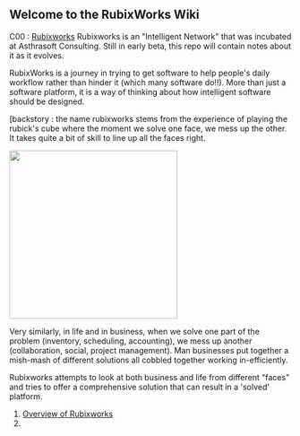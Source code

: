 ## Welcome to the RubixWorks Wiki

C00 : [Rubixworks](C00/T01/P000.Cover)
Rubixworks is an "Intelligent Network" that was incubated at Asthrasoft Consulting. Still in early beta, this repo will contain notes about it as it evolves. 

RubixWorks is a journey in trying to get software to help people's daily workflow rather than hinder it (which many software do!!). More than just a software platform, it is a way of thinking about how intelligent software should be designed.

[backstory : the name rubixworks stems from the experience of playing the rubick's cube where the moment we solve one face, we mess up the other. It takes quite a bit of skill to line up all the faces right. 

[<img src="https://i.guim.co.uk/img/media/af8ee7ce17c44bfe5672bdd496ada5c0d2305780/0_261_3386_2031/master/3386.jpg?width=1200&height=1200&quality=85&auto=format&fit=crop&s=4673d6d3295863573a3322c9b0242668" width="300" height="300">](https://i.guim.co.uk/img/media/af8ee7ce17c44bfe5672bdd496ada5c0d2305780/0_261_3386_2031/master/3386.jpg?width=1200&height=1200&quality=85&auto=format&fit=crop&s=4673d6d3295863573a3322c9b0242668)

Very similarly, in life and in business, when we solve one part of the problem (inventory, scheduling, accounting), we mess up another (collaboration, social, project management). Man businesses put together a mish-mash of different solutions all cobbled together working in-efficiently.

Rubixworks attempts to look at both business and life from different "faces" and tries to offer a comprehensive solution that can result in a 'solved' platform.

 1. [Overview of Rubixworks](P001)
 2. 

<!--stackedit_data:
eyJoaXN0b3J5IjpbLTE2ODkwMTQ3MzNdfQ==
-->